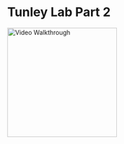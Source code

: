 # Tunley Lab Part 2

<img src='tunleyPt2.gif' title='Video Walkthrough' width='250' alt='Video Walkthrough' />

